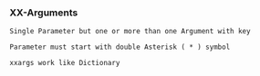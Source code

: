 ### XX-Arguments

    Single Parameter but one or more than one Argument with key

    Parameter must start with double Asterisk ( * ) symbol

    xxargs work like Dictionary
